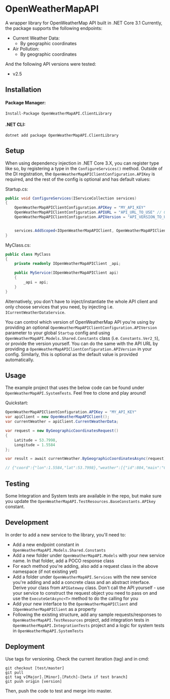 ﻿
# OpenWeatherMapAPI
A wrapper library for OpenWeatherMap API built in .NET Core 3.1
Currently, the package supports the following endpoints:
- Current Weather Data:
	- By geographic coordinates
- Air Pollution:
	- By geographic coordinates

And the following API versions were tested:
- v2.5

## Installation

#### Package Manager:
`Install-Package OpenWeatherMapAPI.ClientLibrary`
#### .NET CLI:
`dotnet add package OpenWeatherMapAPI.ClientLibrary`

## Setup 

When using dependency injection in .NET Core 3.X, you can register type like so, by registering a type in the ```ConfigureServices()``` method. Outside of the DI registration, the `OpenWeatherMapAPIClientConfiguration.APIKey` is required, and the rest of the config is optional and has default values:

Startup.cs:
```csharp
public void ConfigureServices(IServiceCollection services)
{
	OpenWeatherMapAPIClientConfiguration.APIKey = "MY_API_KEY"
	OpenWeatherMapAPIClientConfiguration.APIURL = "API_URL_TO_USE" // OPTIONAL
	OpenWeatherMapAPIClientConfiguration.APIVersion = "API_VERSION_TO_USE" // OPTIONAL


	services.AddScoped<IOpenWeatherMapAPIClient, OpenWeatherMapAPIClient>();
}
```

MyClass.cs:

```csharp
public class MyClass
{
	private readonly IOpenWeatherMapAPIClient _api;

	public MyService(IOpenWeatherMapAPIClient api)
	{
		_api = api;
	}
}
```

Alternatively, you don't have to inject/instantiate the whole API client and only choose services that you need, by injecting i.e. `ICurrentWeatherDataService`.

You can control which version of OpenWeatherMap API you're using by providing an optional `OpenWeatherMapAPIClientConfiguration.APIVersion` parameter to your global `Startup` config and using `OpenWeatherMapAPI.Models.Shared.Constants` class (i.e. `Constants.Ver2_5`), or provide the version yourself. You can do the same with the API URL by providing a `OpenWeatherMapAPIClientConfiguration.APIVersion` in your config. Similarly, this is optional as the default value is provided automatically.

## Usage

The example project that uses the below code can be found under `OpenWeatherMapAPI.SystemTests`. Feel free to clone and play around!

Quickstart:

```csharp
OpenWeatherMapAPIClientConfiguration.APIKey = "MY_API_KEY"
var apiClient = new OpenWeatherMapAPIClient();
var currentWeather = apiClient.CurrentWeatherData;

var request = new ByGeographicCoordinatesRequest()
{
	Latitude = 53.7998,
	Longitude = 1.5584
};

var result = await currentWeather.ByGeographicCoordinatesAsync(request);

// {"coord":{"lon":1.5584,"lat":53.7998},"weather":[{"id":804,"main":"Clouds","description":"overcast clouds","icon":"04d"}],"base":"stations","main":{"temp":286.48,"feels_like":286.11,"temp_min":286.48,"temp_max":286.48,"pressure":1015,"humidity":86},"visibility":10000,"wind":{"speed":9.68,"deg":180},"clouds":{"all":100},"dt":1634563421,"sys":{"type":2,"id":2029944,"country":"GB","sunrise":1634538410,"sunset":1634575838},"timezone":0,"id":2650519,"name":"Easington","cod":200}

```
## Testing

Some Integration and System tests are available in the repo, but make sure you update the `OpenWeatherMapAPI.TestResources.BaseConstants.APIkey` constant.


## Development

In order to add a new service to the library, you'll need to:
- Add a new endpoint constant in `OpenWeatherMapAPI.Models.Shared.Constants`
- Add a new folder under `OpenWeatherMapAPI.Models` with your new service name. In that folder, add a POCO response class
- For each method you're adding, also add a request class in the above namespace (if not existing yet)
- Add a folder under `OpenWeatherMapAPI.Services` with the new service you're adding and add a concrete class and an abstract interface. Derive your class from `APIGateway` class. Don't call the API yourself - use your service to construct the request object you need to pass on and use the `ExecuteGetAsync<T>` method to do the calling for you
- Add your new interface to the `OpenWeatherMapAPIClient` and `IOpenWeatherMapAPIClient` as a property
- Following the existing structure, add any sample requests/responses to `OpenWeatherMapAPI.TestResources` project, add integration tests in `OpenWeatherMapAPI.IntegrationTests` project and a logic for system tests in `OpenWeatherMapAPI.SystemTests`

## Deployment

Use tags for versioning. Check the current iteration (tag) and in cmd:

```git
git checkout [test/master]
git pull
git tag v[Major].[Minor].[Patch]-[beta if test branch]
git push origin [version]
```

Then, push the code to test and merge into master.
